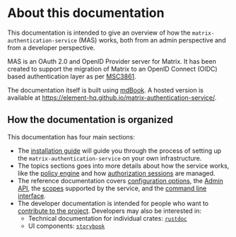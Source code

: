 # About this documentation

This documentation is intended to give an overview of how the `matrix-authentication-service` (MAS) works, both from an admin perspective and from a developer perspective.

MAS is an OAuth 2.0 and OpenID Provider server for Matrix.
It has been created to support the migration of Matrix to an OpenID Connect (OIDC) based authentication layer as per [MSC3861](https://github.com/matrix-org/matrix-doc/pull/3861).

The documentation itself is built using [mdBook](https://rust-lang.github.io/mdBook/).
A hosted version is available at <https://element-hq.github.io/matrix-authentication-service/>.

## How the documentation is organized

This documentation has four main sections:

- The [installation guide](./setup/) will guide you through the process of setting up the `matrix-authentication-service` on your own infrastructure.
- The topics sections goes into more details about how the service works, like the [policy engine](./topics/policy.md) and how [authorization sessions](./topics/authorization.md) are managed.
- The reference documentation covers [configuration options](./reference/configuration.md), the [Admin API](./api/index.html), the [scopes](./reference/scopes.md) supported by the service, and the [command line interface](./reference/cli/).
- The developer documentation is intended for people who want to [contribute to the project](./development/contributing.md). Developers may also be interested in:
  - Technical documentation for individual crates: [`rustdoc`](./rustdoc/mas_handlers/)
  - UI components: [`storybook`](./storybook/)
